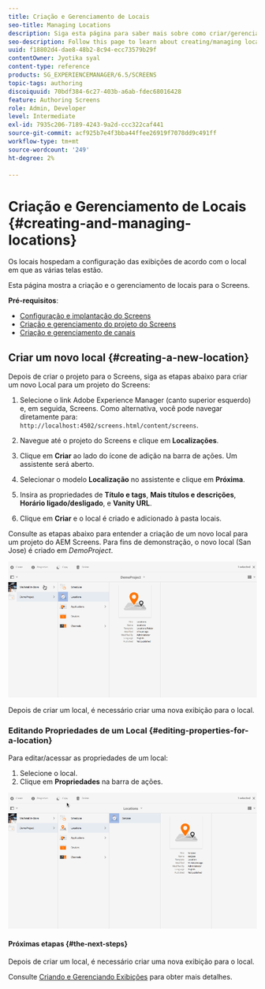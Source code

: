 ```yaml
---
title: Criação e Gerenciamento de Locais
seo-title: Managing Locations
description: Siga esta página para saber mais sobre como criar/gerenciar locais.
seo-description: Follow this page to learn about creating/managing locations.
uuid: f18802d4-dae8-48b2-8c94-ecc73579b29f
contentOwner: Jyotika syal
content-type: reference
products: SG_EXPERIENCEMANAGER/6.5/SCREENS
topic-tags: authoring
discoiquuid: 70bdf384-6c27-403b-a6ab-fdec68016428
feature: Authoring Screens
role: Admin, Developer
level: Intermediate
exl-id: 7935c206-7189-4243-9a2d-ccc322caf441
source-git-commit: acf925b7e4f3bba44ffee26919f7078dd9c491ff
workflow-type: tm+mt
source-wordcount: '249'
ht-degree: 2%

---
```


# Criação e Gerenciamento de Locais {#creating-and-managing-locations}

Os locais hospedam a configuração das exibições de acordo com o local em que as várias telas estão.

Esta página mostra a criação e o gerenciamento de locais para o Screens.

**Pré-requisitos**:

* [Configuração e implantação do Screens](configuring-screens-introduction.md)
* [Criação e gerenciamento do projeto do Screens](creating-a-screens-project.md)
* [Criação e gerenciamento de canais](managing-channels.md)

## Criar um novo local {#creating-a-new-location}

Depois de criar o projeto para o Screens, siga as etapas abaixo para criar um novo Local para um projeto do Screens:

1. Selecione o link Adobe Experience Manager (canto superior esquerdo) e, em seguida, Screens. Como alternativa, você pode navegar diretamente para: `http://localhost:4502/screens.html/content/screens`.
1. Navegue até o projeto do Screens e clique em **Localizações**.
1. Clique em **Criar** ao lado do ícone de adição na barra de ações. Um assistente será aberto.
1. Selecionar o modelo **Localização** no assistente e clique em **Próxima**.

1. Insira as propriedades de **Título e tags**, **Mais títulos e descrições**, **Horário ligado/desligado**, e **Vanity URL**.

1. Clique em **Criar** e o local é criado e adicionado à pasta locais.

Consulte as etapas abaixo para entender a criação de um novo local para um projeto do AEM Screens. Para fins de demonstração, o novo local (San Jose) é criado em *DemoProject*.

![player2](assets/player2.gif)

Depois de criar um local, é necessário criar uma nova exibição para o local.

### Editando Propriedades de um Local {#editing-properties-for-a-location}

Para editar/acessar as propriedades de um local:

1. Selecione o local.
1. Clique em **Propriedades** na barra de ações.

![player3](assets/player3.gif)

#### Próximas etapas {#the-next-steps}

Depois de criar um local, é necessário criar uma nova exibição para o local.

Consulte [Criando e Gerenciando Exibições](managing-displays.md) para obter mais detalhes.
